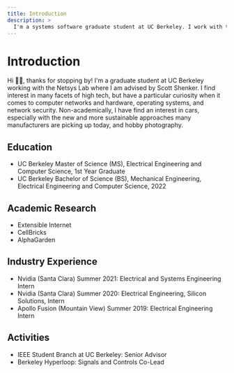 ```yaml
---
title: Introduction
description: >
  I'm a systems software graduate student at UC Berkeley. I work with the NetSys Lab, where I am advised by Scott Shenker. I am interested in computer networks, hardware, operating systems, and wide area networks. Currently, I primarily work with the Extensible Internet research project.
---
```

# Introduction

Hi 👋🏼, thanks for stopping by! I'm a graduate student at UC Berkeley working with the Netsys Lab where I am advised by Scott Shenker. I find interest in many facets of high tech, but have a particular curiosity when it comes to computer networks and hardware, operating systems, and network security. Non-academically, I have find an interest in cars, especially with the new and more sustainable approaches many manufacturers are picking up today, and hobby photography. 

## Education

- UC Berkeley Master of Science (MS), Electrical Engineering and Computer Science, 1st Year Graduate
- UC Berkeley Bachelor of Science (BS), Mechanical Engineering, Electrical Engineering and Computer Science, 2022

## Academic Research

- Extensible Internet
- CellBricks
- AlphaGarden

## Industry Experience

- Nvidia (Santa Clara) Summer 2021: Electrical and Systems Engineering Intern
- Nvidia (Santa Clara) Summer 2020: Electrical Engineering, Silicon Solutions, Intern
- Apollo Fusion (Mountain View) Summer 2019: Electrical Engineering Intern

## Activities

- IEEE Student Branch at UC Berkeley: Senior Advisor
- Berkeley Hyperloop: Signals and Controls Co-Lead
